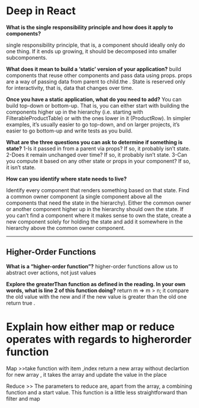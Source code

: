 
# Deep in React

**What is the single responsibility principle and how does it apply to components?**

 single responsibility principle, that is, a component should ideally only do one thing. If it ends up growing, it should be decomposed into smaller subcomponents.

**What does it mean to build a ‘static’ version of your application?**
build components that reuse other components and pass data using props. props are a way of passing data from parent to child.the . State is reserved only for interactivity, that is, data that changes over time.

**Once you have a static application, what do you need to add?**
You can build top-down or bottom-up. That is, you can either start with building the components higher up in the hierarchy (i.e. starting with FilterableProductTable) or with the ones lower in it (ProductRow). In simpler examples, it’s usually easier to go top-down, and on larger projects, it’s easier to go bottom-up and write tests as you build.

**What are the three questions you can ask to determine if something is state?**
1-Is it passed in from a parent via props? If so, it probably isn’t state.
2-Does it remain unchanged over time? If so, it probably isn’t state.
3-Can you compute it based on any other state or props in your component? If so, it isn’t state.

**How can you identify where state needs to live?**

Identify every component that renders something based on that state.
Find a common owner component (a single component above all the components that need the state in the hierarchy).
Either the common owner or another component higher up in the hierarchy should own the state.
If you can’t find a component where it makes sense to own the state, create a new component solely for holding the state and add it somewhere in the hierarchy above the common owner component.

****************************************************

## Higher-Order Functions

**What is a “higher-order function”?**
 higher-order functions allow us to abstract over actions, not just values

**Explore the greaterThan function as defined in the reading. In your own words, what is line 2 of this function doing?**
return m => m > n;
 it compare the old value with the new and if the new value is greater than the old one return true .

# Explain how either map or reduce operates with regards to higherorder function

Map >>take function with item ,index return a new array without declartion for new array , it takes the array and update the value in the place

Reduce >> The parameters to reduce are, apart from the array, a combining function and a start value. This function is a little less straightforward than filter and map
